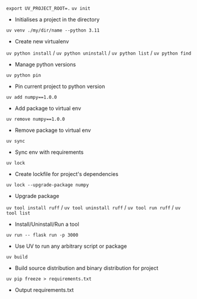 `export UV_PROJECT_ROOT=.`
`uv init`
- Initialises a project in the directory

`uv venv ./my/dir/name --python 3.11`
- Create new virtualenv

`uv python install` / `uv python uninstall` / `uv python list` / `uv python find`
- Manage python versions

`uv python pin` 
- Pin current project to python version

`uv add numpy==1.0.0`
- Add package to virtual env

`uv remove numpy==1.0.0`
- Remove package to virtual env

`uv sync`
- Sync env with requirements

`uv lock`
- Create lockfile for project's dependencies

`uv lock --upgrade-package numpy`
- Upgrade package

`uv tool install ruff` / `uv tool uninstall ruff` / `uv tool run ruff` / `uv tool list`
- Install/Uninstall/Run a tool

`uv run -- flask run -p 3000`
- Use UV to run any arbitrary script or package

`uv build`
- Build source distribution and binary distribution for project

`uv pip freeze > requirements.txt`
- Output requirements.txt
